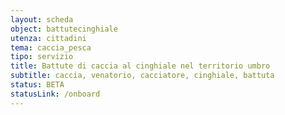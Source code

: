 ```yaml
---
layout: scheda
object: battutecinghiale
utenza: cittadini
tema: caccia_pesca
tipo: servizio
title: Battute di caccia al cinghiale nel territorio umbro
subtitle: caccia, venatorio, cacciatore, cinghiale, battuta
status: BETA
statusLink: /onboard
---
```

